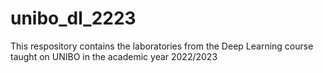 # unibo_dl_2223
This respository contains the laboratories from the Deep Learning course taught on UNIBO in the academic year 2022/2023
